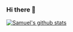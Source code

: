 ### Hi there 👋
[![Samuel's github stats](https://github-readme-stats.vercel.app/api?username=SamuelBagattin)](https://github.com/SamuelBagattin)
<!--
**SamuelBagattin/SamuelBagattin** is a ✨ _special_ ✨ repository because its `README.md` (this file) appears on your GitHub profile.

Here are some ideas to get you started:

- 🔭 I’m currently working on ...
- 🌱 I’m currently learning ...
- 👯 I’m looking to collaborate on ...
- 🤔 I’m looking for help with ...
- 💬 Ask me about ...
- 📫 How to reach me: ...
- 😄 Pronouns: ...
- ⚡ Fun fact: ...
-->
